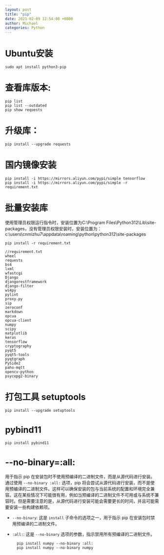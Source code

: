 ```yaml
---
layout: post
title: "pip"
date: 2021-02-09 12:54:00 +0800
author: Michael
categories: Python
---
```


# Ubuntu安装
	sudo apt install python3-pip

# 查看库版本:
	pip list
	pip list --outdated
	pip show requests

# 升级库：
	pip install --upgrade requests

# 国内镜像安装
	pip install -i https://mirrors.aliyun.com/pypi/simple tensorflow
	pip install -i https://mirrors.aliyun.com/pypi/simple -r requirement.txt

# 批量安装库
使用管理员权限运行指令时，安装位置为C:\Program Files\Python312\Lib\site-packages，没有管理员权限安装时，安装位置为：c:\users\cnmizhu7\appdata\roaming\python\python312\site-packages

	pip install -r requirement.txt

	//requirement.txt
	wheel
	requests
	bs4
	lxml
	wfastcgi
	Django
	djangorestframework
	django-filter
	ws4py
	pylint
	proxy.py
	sip
	zeroconf
	markdown
	opcua
	opcua-client
	numpy
	scipy
	matplotlib
	keras
	tensorflow
	cryptography
	pyqt5
	pyqt5-tools
	pyqtgraph
	PySide2
	paho-mqtt
	opencv-python
	psycopg2-binary

# 打包工具 setuptools
	pip install --upgrade setuptools

# pybind11
	pip install pybind11

# --no-binary=:all:
用于指示 pip 在安装包时不使用预编译的二进制文件，而是从源代码进行安装。通过使用 `--no-binary :all:` 选项，pip 将会尝试从源代码进行安装，而不是使用预编译的二进制文件。这样可以确保安装的包与当前系统的配置和环境完全兼容。这在某些情况下可能很有用，例如当预编译的二进制文件不可用或与系统不兼容时。但是需要注意的是，从源代码进行安装可能会需要更长的时间，并且可能需要安装一些构建依赖项。

- `--no-binary`: 这是 `install` 子命令的选项之一，用于指示 pip 在安装包时禁用预编译的二进制文件。
- `:all:`: 这是 `--no-binary` 选项的参数，指示禁用所有预编译的二进制文件。

		pip install numpy --no-binary :all:
		pip install numpy --no-binary numpy